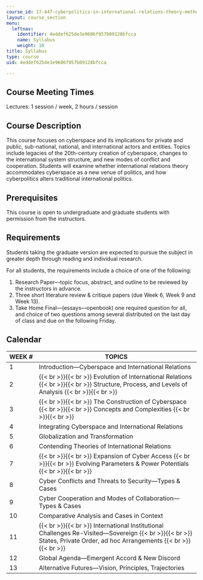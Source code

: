 ```yaml
---
course_id: 17-447-cyberpolitics-in-international-relations-theory-methods-policy-fall-2011
layout: course_section
menu:
  leftnav:
    identifier: 4eddef625de3e9606f957b09128bfcca
    name: Syllabus
    weight: 10
title: Syllabus
type: course
uid: 4eddef625de3e9606f957b09128bfcca

---
```


Course Meeting Times
--------------------

Lectures: 1 session / week, 2 hours / session

Course Description
------------------

This course focuses on cyberspace and its implications for private and public, sub-national, national, and international actors and entities. Topics include legacies of the 20th-century creation of cyberspace, changes to the international system structure, and new modes of conflict and cooperation. Students will examine whether international relations theory accommodates cyberspace as a new venue of politics, and how cyberpolitics alters traditional international politics.

Prerequisites
-------------

This course is open to undergraduate and graduate students with permission from the instructors.

Requirements
------------

Students taking the graduate version are expected to pursue the subject in greater depth through reading and individual research.

For all students, the requirements include a choice of one of the following:

1.  Research Paper—topic focus, abstract, and outline to be reviewed by the instructors in advance.
2.  Three short literature review & critique papers (due Week 6, Week 9 and Week 13).
3.  Take Home Final—(essays—openbook) one required question for all, and choice of two questions among several distributed on the last day of class and due on the following Friday.

Calendar
--------

| WEEK # | TOPICS |
| --- | --- |
| 1 | Introduction—Cyberspace and International Relations |
| 2 |  {{< br >}}{{< br >}} Evolution of International Relations {{< br >}}{{< br >}} Structure, Process, and Levels of Analysis {{< br >}}{{< br >}}  |
| 3 |  {{< br >}}{{< br >}} The Construction of Cyberspace {{< br >}}{{< br >}} Concepts and Complexities {{< br >}}{{< br >}}  |
| 4 | Integrating Cyberspace and International Relations |
| 5 | Globalization and Transformation |
| 6 | Contending Theories of International Relations |
| 7 |  {{< br >}}{{< br >}} Expansion of Cyber Access {{< br >}}{{< br >}} Evolving Parameters & Power Potentials {{< br >}}{{< br >}}  |
| 8 | Cyber Conflicts and Threats to Security—Types & Cases |
| 9 | Cyber Cooperation and Modes of Collaboration—Types & Cases |
| 10 | Comparative Analysis and Cases in Context |
| 11 |  {{< br >}}{{< br >}} International Institutional Challenges Re-­Visited—Sovereign {{< br >}}{{< br >}} States, Private Order, ad hoc Arrangements {{< br >}}{{< br >}}  |
| 12 | Global Agenda—Emergent Accord & New Discord |
| 13 | Alternative Futures—Vision, Principles, Trajectories